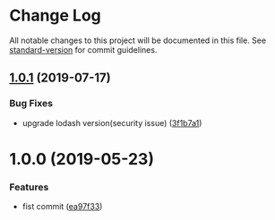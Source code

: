 # Change Log

All notable changes to this project will be documented in this file. See [standard-version](https://github.com/conventional-changelog/standard-version) for commit guidelines.

## [1.0.1](https://github.com/chenquincy/library-boilerplate/compare/v1.0.0...v1.0.1) (2019-07-17)


### Bug Fixes

* upgrade lodash version(security issue) ([3f1b7a1](https://github.com/chenquincy/library-boilerplate/commit/3f1b7a1))



# 1.0.0 (2019-05-23)


### Features

* fist commit ([ea97f33](https://github.com/chenquincy/library-boilerplate/commit/ea97f33))
